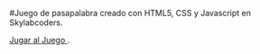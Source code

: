 #Juego de pasapalabra creado con HTML5, CSS y Javascript en Skylabcoders.

<a href="https://doboapps.github.io/pasalabra/">Jugar al Juego </a>.

